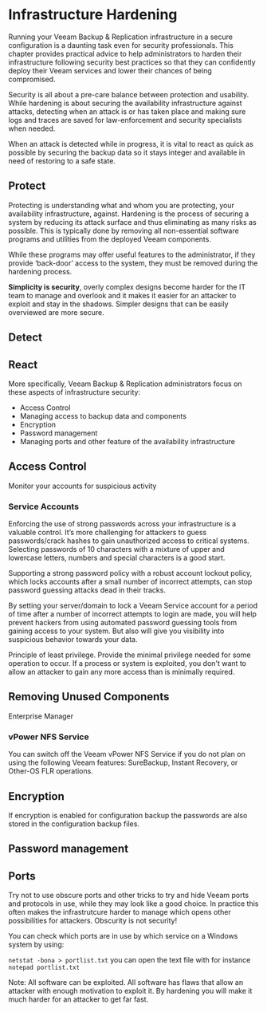 # Infrastructure Hardening
Running your Veeam Backup & Replication infrastructure in a secure configuration is a daunting task even for security professionals. This chapter provides practical advice to help administrators to harden their infrastructure following security best practices so that they can confidently deploy their Veeam services and lower their chances of being compromised.

Security is all about a pre-care balance between protection and usability. While hardening is about securing the availability infrastructure against attacks, detecting when an attack is or has taken place and making sure logs and traces are saved for law-enforcement and security specialists when needed.

When an attack is detected while in progress, it is vital to react as quick as possible by securing the backup data so it stays integer and available in need of restoring to a safe state.

## Protect
Protecting is understanding what and whom you are protecting, your availability infrastructure, against. Hardening is the process of securing a system by reducing its attack surface and thus eliminating as many risks as possible. This is typically done by removing all non-essential software programs and utilities from the deployed Veeam components.

While these programs may offer useful features to the administrator, if they provide ‘back-door’ access to the system, they must be removed during the hardening process.


**Simplicity is security**, overly complex designs become harder for the IT team to manage and overlook and it makes it easier for an attacker to exploit and stay in the shadows. Simpler designs that can be easily overviewed are more secure.




## Detect

## React



More specifically, Veeam Backup & Replication administrators focus on these aspects of infrastructure security:

* Access Control
* Managing access to backup data and components
* Encryption
* Password management
* Managing ports and other feature of the availability infrastructure

## Access Control

Monitor your accounts for suspicious activity


### Service Accounts

Enforcing the use of strong passwords across your infrastructure is a valuable control. It’s more challenging for attackers to guess passwords/crack hashes to gain unauthorized access to critical systems. Selecting passwords of 10 characters with a mixture of upper and lowercase letters, numbers and special characters is a good start.

Supporting a strong password policy with a robust account lockout policy, which locks accounts after a small number of incorrect attempts, can stop password guessing attacks dead in their tracks.


By setting your server/domain to lock a Veeam Service account for a period of time after a number of incorrect attempts to login are made, you will help prevent hackers from using automated password guessing tools from gaining access to your system. But also will give you visibility into suspicious behavior towards your data.

Principle of least privilege. Provide the minimal privilege needed for some operation to occur. If a process or system is exploited, you don't want to allow an attacker to gain any more access than is minimally required.




## Removing Unused Components
Enterprise Manager


### vPower NFS Service
You can switch off the Veeam vPower NFS Service if you do not plan on using the following Veeam features: SureBackup, Instant Recovery, or Other-OS FLR operations.

## Encryption
If encryption is enabled for configuration backup the passwords are also stored in the configuration backup files.







## Password management


## Ports


Try not to use obscure ports and other tricks to try and hide Veeam ports and protocols in use, while they may look like a good choice. In practice this often makes the infrastrutcure harder to manage which opens other possibilities for attackers. Obscurity is not security!




You can check which ports are in use by which service on a Windows system by using:

`netstat -bona > portlist.txt` you can open the text file with for instance `notepad portlist.txt`


Note: All software can be exploited. All software has flaws that allow an attacker with enough motivation to exploit it. By hardening you will make it much harder for an attacker to get far fast.

